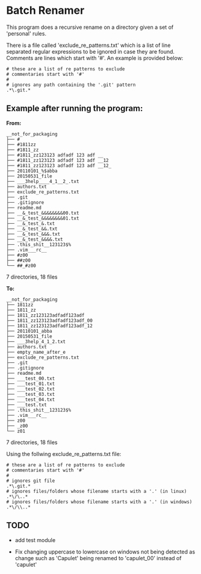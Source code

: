 # Batch Renamer

This program does a recursive rename on a directory given a set of
'personal' rules.

There is a file called 'exclude_re_patterns.txt' which is a list of line
separated regular expressions to be ignored in case they are found. Comments
are lines which start with '#'. An example is provided below:

    # these are a list of re patterns to exclude
    # commentaries start with '#'
    #
    # ignores any path containing the '.git' pattern
    .*\.git.*

## Example after running the program:
__From:__

    __not_for_packaging
    ├── #
    ├── #1811zz
    ├── #1811_zz
    ├── #1811_zz123123 adfadf 123 adf __
    ├── #1811_zz123123 adfadf 123 adf __12
    ├── #1811_zz123123 adfadf 123 adf __12_
    ├── 20110101_%$abba
    ├── 20150531_file
    ├── ___3help____4_1__2_.txt
    ├── authors.txt
    ├── exclude_re_patterns.txt
    ├── .git
    ├── .gitignore
    ├── readme.md
    ├── __&_test_&&&&&&&&00.txt
    ├── __&_test_&&&&&&&&01.txt
    ├── __&_test_&.txt
    ├── __&_test_&&.txt
    ├── __&_test_&&&.txt
    ├── __&_test_&&&&.txt
    ├── .this_shit__123123$%
    ├── .vim___rc__
    ├── #z00
    ├── ##z00
    └── ##_#z00
    
7 directories, 18 files

__To:__

    __not_for_packaging
    ├── 1811zz
    ├── 1811_zz
    ├── 1811_zz123123adfadf123adf
    ├── 1811_zz123123adfadf123adf_00
    ├── 1811_zz123123adfadf123adf_12
    ├── 20110101_abba
    ├── 20150531_file
    ├── ___3help_4_1_2.txt
    ├── authors.txt
    ├── empty_name_after_e
    ├── exclude_re_patterns.txt
    ├── .git
    ├── .gitignore
    ├── readme.md
    ├── ___test_00.txt
    ├── ___test_01.txt
    ├── ___test_02.txt
    ├── ___test_03.txt
    ├── ___test_04.txt
    ├── ___test.txt
    ├── .this_shit__123123$%
    ├── .vim___rc__
    ├── z00
    ├── _z00
    └── z01
    
7 directories, 18 files

Using the follwing exclude_re_patterns.txt file:

	# these are a list of re patterns to exclude
	# commentaries start with '#'
	#
	# ignores git file
	.*\.git.*
	# ignores files/folders whose filename starts with a '.' (in linux)
	.*\/\..*
	# ignores files/folders whose filename starts with a '.' (in windows)
	.*\/\\..*

## TODO

- add test module

- Fix changing uppercase to lowercase on windows not being detected as change
  such as 'Capulet' being renamed to 'capulet_00' instead of 'capulet'
